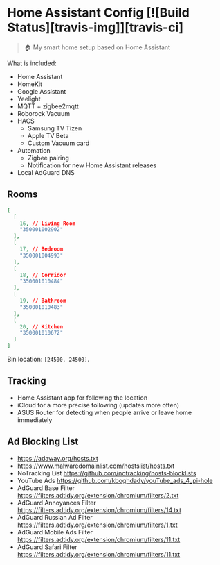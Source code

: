 # Home Assistant Config [![Build Status][travis-img]][travis-ci]

> 🏠 My smart home setup based on Home Assistant

What is included:

- Home Assistant
- HomeKit
- Google Assistant
- Yeelight
- MQTT + zigbee2mqtt
- Roborock Vacuum
- HACS
  - Samsung TV Tizen
  - Apple TV Beta
  - Custom Vacuum card
- Automation
  - Zigbee pairing
  - Notification for new Home Assistant releases
- Local AdGuard DNS

## Rooms

```json
[
  [
    16, // Living Room
    "350001002902"
  ],
  [
    17, // Bedroom
    "350001004993"
  ],
  [
    18, // Corridor
    "350001010484"
  ],
  [
    19, // Bathroom
    "350001010483"
  ],
  [
    20, // Kitchen
    "350001010672"
  ]
]
```

Bin location: `[24500, 24500]`.

## Tracking

- Home Assistant app for following the location
- iCloud for a more precise following (updates more often)
- ASUS Router for detecting when people arrive or leave home immediately

## Ad Blocking List

- https://adaway.org/hosts.txt
- https://www.malwaredomainlist.com/hostslist/hosts.txt
- NoTracking List https://github.com/notracking/hosts-blocklists
- YouTube Ads https://github.com/kboghdady/youTube_ads_4_pi-hole
- AdGuard Base Filter https://filters.adtidy.org/extension/chromium/filters/2.txt
- AdGuard Annoyances Filter https://filters.adtidy.org/extension/chromium/filters/14.txt
- AdGuard Russian Ad Filter https://filters.adtidy.org/extension/chromium/filters/1.txt
- AdGuard Mobile Ads Filter https://filters.adtidy.org/extension/chromium/filters/11.txt
- AdGuard Safari Filter https://filters.adtidy.org/extension/chromium/filters/11.txt
